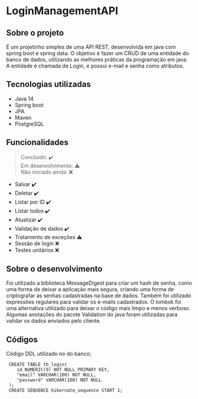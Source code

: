 # LoginManagementAPI

## Sobre o projeto
É um projetinho simples de uma API REST, desenvolvida em java com spring boot e spring data. O objetivo é fazer um CRUD de uma entidade do banco de dados, utilizando as melhores práticas
da programação em java. A entidade é chamada de Login, e possui e-mail e senha como atributos.

## Tecnologias utilizadas
- Java 14
- Spring boot
- JPA
- Maven
- PostgreSQL


## Funcionalidades
> Concluído: :heavy_check_mark: <br>
> Em desenvolvimento: :warning: <br>
> Não iniciado ainda: :x: <br>

 - Salvar :heavy_check_mark:
 - Deletar :heavy_check_mark:
 - Listar por ID :heavy_check_mark:
 - Listar todos :heavy_check_mark:
 - Atualizar :heavy_check_mark:
 - Validação de dados :heavy_check_mark:
 - Tratamento de exceções :warning:
 - Sessão de login :x:
 - Testes unitários :x:
 
 ## Sobre o desenvolvimento
 Foi utilizado a biblioteca MessageDigest para criar um hash de senha, como uma forma de deixar a aplicação mais segura, criando uma forma de criptografar as 
 senhas cadastradas na base de dados. Também foi utilizado expressões regulares para validar os e-mails cadastrados. O lombok foi uma alternativa utilizado para 
 deixar o código mais limpo e menos verboso. Algumas anotações do pacote Validation do java foram utilizadas para validar os dados enviados pelo cliente.
 
 ## Códigos
 
 Código DDL utilizado no do banco;
```
 CREATE TABLE tb_login(
	id NUMERIC(9) NOT NULL PRIMARY KEY,
	"email" VARCHAR(100) NOT NULL,
	"password" VARCHAR(100) NOT NULL
 );
 CREATE SEQUENCE hibernate_sequence START 1;
```
